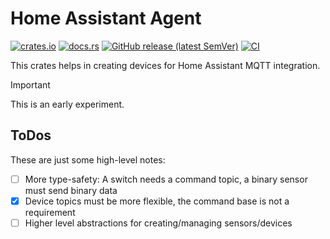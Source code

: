 # Home Assistant Agent

[![crates.io](https://img.shields.io/crates/v/homeassistant-agent.svg)](https://crates.io/crates/homeassistant-agent)
[![docs.rs](https://docs.rs/homeassistant-agent/badge.svg)](https://docs.rs/homeassistant-agent)
[![GitHub release (latest SemVer)](https://img.shields.io/github/v/tag/ctron/homeassistant-agent?sort=semver)](https://github.com/ctron/homeassistant-agent/releases)
[![CI](https://github.com/ctron/homeassistant-agent/workflows/CI/badge.svg)](https://github.com/ctron/homeassistant-agent/actions?query=workflow%3A%22CI%22)

This crates helps in creating devices for Home Assistant MQTT integration.

> [!IMPORTANT]  
> This is an early experiment.

## ToDos

These are just some high-level notes:

* [ ] More type-safety: A switch needs a command topic, a binary sensor must send binary data
* [x] Device topics must be more flexible, the command base is not a requirement
* [ ] Higher level abstractions for creating/managing sensors/devices
